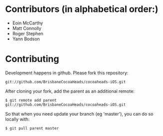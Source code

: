 Contributors (in alphabetical order:)
============

* Eoin McCarthy
* Matt Connolly
* Roger Stephen
* Yann Bodson


Contributing
============

Development happens in github. Please fork this repository:

`git://github.com/BrisbaneCocoaHeads/cocoaheads-iOS.git`

After cloning your fork, add the parent as an additional remote:

`$ git remote add parent git://github.com/BrisbaneCocoaHeads/cocoaheads-iOS.git`

So that when you need update your branch (eg 'master'), you can do so locally with:

`$ git pull parent master`

